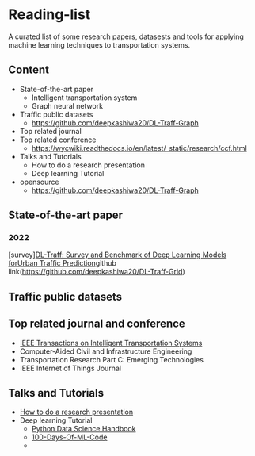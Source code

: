 # Reading-list
A curated list of some research papers, datasests and tools for applying machine learning techniques to transportation systems.
## Content
- State-of-the-art paper
  - Intelligent transportation system
  - Graph neural network
- Traffic public datasets
  - https://github.com/deepkashiwa20/DL-Traff-Graph
- Top related journal 
- Top related conference
  - https://wycwiki.readthedocs.io/en/latest/_static/research/ccf.html
- Talks and Tutorials
  - How to do a research presentation
  - Deep learning Tutorial
- opensource
  - https://github.com/deepkashiwa20/DL-Traff-Graph
## State-of-the-art paper
### 2022
[survey][DL-Traff: Survey and Benchmark of Deep Learning Models forUrban Traffic Prediction](https://dl.acm.org/doi/pdf/10.1145/3459637.3482000)github link(https://github.com/deepkashiwa20/DL-Traff-Grid)
## Traffic public datasets
## Top related journal and conference
- [IEEE Transactions on Intelligent Transportation Systems](https://ieeexplore.ieee.org/xpl/RecentIssue.jsp?punumber=6979)
- Computer-Aided Civil and Infrastructure Engineering
- Transportation Research Part C: Emerging Technologies
- IEEE Internet of Things Journal
## Talks and Tutorials
- [How to do a research presentation](https://www.microsoft.com/en-us/research/academic-program/give-great-research-talk/)
- Deep learning Tutorial
  -  [Python Data Science Handbook](https://github.com/jakevdp/PythonDataScienceHandbook)
  -  [100-Days-Of-ML-Code](https://github.com/Avik-Jain/100-Days-Of-ML-Code)
  -  
